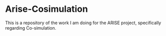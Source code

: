 # Arise-Cosimulation
This is a repository of the work I am doing for the ARISE project, specifically regarding Co-simulation.
